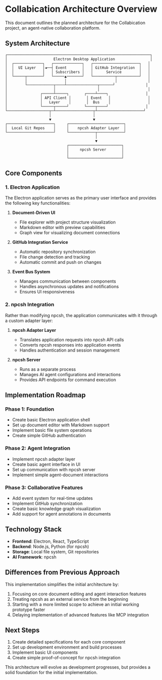 # Collabication Architecture Overview

This document outlines the planned architecture for the Collabication project, an agent-native collaboration platform.

## System Architecture

```
┌─────────────────────────────────────────────────────────────────┐
│                     Electron Desktop Application                │
│  ┌─────────────┐   ┌─────────────┐   ┌─────────────────────┐   │
│  │  UI Layer   │◄──┤ Event       │   │ GitHub Integration  │   │
│  │             │   │ Subscribers │   │      Service        │   │
│  └─────┬───────┘   └─────▲───────┘   └──────────┬──────────┘   │
│        │                 │                      │              │
│        └────────────┬────┴──────────────┬──────┘              │
│                     │                   │                      │
│               ┌─────┴─────┐       ┌────┴────┐                 │
│               │ API Client │       │ Event   │                 │
│               │   Layer    │       │  Bus    │                 │
│               └─────┬─────┘       └────┬────┘                 │
└───────────────────┬─┴─────────────────┬┴─────────────────────┘
                    │                   │
                    ▼                   ▼
┌─────────────────────┐     ┌─────────────────────────┐
│  Local Git Repos    │     │    npcsh Adapter Layer  │
└─────────────────────┘     └────────────┬────────────┘
                                         │
                                         ▼
                            ┌────────────────────────┐
                            │     npcsh Server       │
                            │                        │
                            └────────────────────────┘
```

## Core Components

### 1. Electron Application

The Electron application serves as the primary user interface and provides the following key functionalities:

1. **Document-Driven UI**
   - File explorer with project structure visualization
   - Markdown editor with preview capabilities
   - Graph view for visualizing document connections

2. **GitHub Integration Service**
   - Automatic repository synchronization
   - File change detection and tracking
   - Automatic commit and push on changes

3. **Event Bus System**
   - Manages communication between components
   - Handles asynchronous updates and notifications
   - Ensures UI responsiveness

### 2. npcsh Integration

Rather than modifying npcsh, the application communicates with it through a custom adapter layer:

1. **npcsh Adapter Layer**
   - Translates application requests into npcsh API calls
   - Converts npcsh responses into application events
   - Handles authentication and session management

2. **npcsh Server**
   - Runs as a separate process
   - Manages AI agent configurations and interactions
   - Provides API endpoints for command execution

## Implementation Roadmap

### Phase 1: Foundation
- Create basic Electron application shell
- Set up document editor with Markdown support
- Implement basic file system operations
- Create simple GitHub authentication

### Phase 2: Agent Integration
- Implement npcsh adapter layer
- Create basic agent interface in UI
- Set up communication with npcsh server
- Implement simple agent-document interactions

### Phase 3: Collaborative Features
- Add event system for real-time updates
- Implement GitHub synchronization
- Create basic knowledge graph visualization
- Add support for agent annotations in documents

## Technology Stack

- **Frontend**: Electron, React, TypeScript
- **Backend**: Node.js, Python (for npcsh)
- **Storage**: Local file system, Git repositories
- **AI Framework**: npcsh

## Differences from Previous Approach

This implementation simplifies the initial architecture by:

1. Focusing on core document editing and agent interaction features
2. Treating npcsh as an external service from the beginning
3. Starting with a more limited scope to achieve an initial working prototype faster
4. Delaying implementation of advanced features like MCP integration

## Next Steps

1. Create detailed specifications for each core component
2. Set up development environment and build processes
3. Implement basic UI components
4. Create simple proof-of-concept for npcsh integration

This architecture will evolve as development progresses, but provides a solid foundation for the initial implementation. 